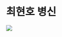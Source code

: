 <!DOCTYPE html>
<html>
<head>
  <meta charset="utf-8"/>
  <link rel="stylesheet" type="text/css" href="main.css">
</head>
<body>
  <h1> 최현호 병신 </h1>
  
  <img src="C:\Users\owner\Desktop\KakaoTalk_20200305_105913392"/>
  
</body>
</html>
